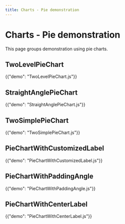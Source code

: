 ```yaml
---
title: Charts - Pie demonstration
---
```


# Charts - Pie demonstration

<p class="description">This page groups demonstration using pie charts.</p>

## TwoLevelPieChart

{{"demo": "TwoLevelPieChart.js"}}

## StraightAnglePieChart

{{"demo": "StraightAnglePieChart.js"}}

## TwoSimplePieChart

{{"demo": "TwoSimplePieChart.js"}}

## PieChartWithCustomizedLabel

{{"demo": "PieChartWithCustomizedLabel.js"}}

## PieChartWithPaddingAngle

{{"demo": "PieChartWithPaddingAngle.js"}}

## PieChartWithCenterLabel

{{"demo": "PieChartWithCenterLabel.js"}}
